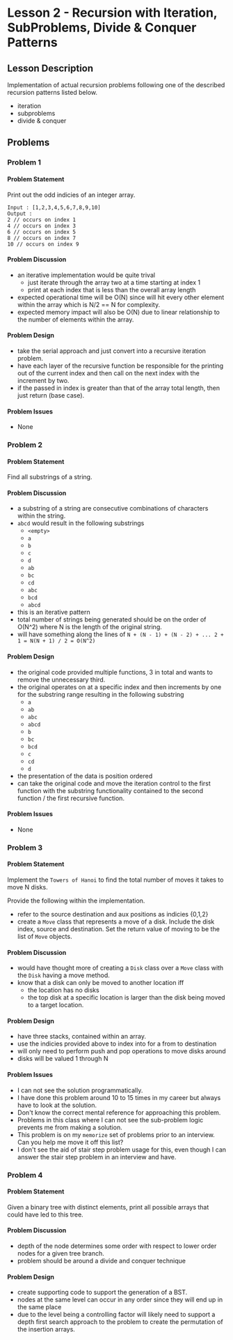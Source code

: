 # Lesson 2 - Recursion with Iteration, SubProblems, Divide & Conquer Patterns
## Lesson Description
Implementation of actual recursion problems following one of the described recursion patterns listed below.
- iteration
- subproblems
- divide & conquer

## Problems
### Problem 1
#### Problem Statement
>
Print out the odd indicies of an integer array.
>
```
Input : [1,2,3,4,5,6,7,8,9,10]
Output : 
2 // occurs on index 1
4 // occurs on index 3
6 // occurs on index 5
8 // occurs on index 7
10 // occurs on index 9
```

#### Problem Discussion
- an iterative implementation would be quite trival
  - just iterate through the array two at a time starting at index 1
  - print at each index that is less than the overall array length
- expected operational time will be O(N) since will hit every other element within the array which is N/2 == N for complexity.
- expected memory impact will also be O(N) due to linear relationship to the number of elements within the array.

#### Problem Design
- take the serial approach and just convert into a recursive iteration problem.
- have each layer of the recursive function be responsible for the printing out of the current index and then call on the next index with the increment by two.
- if the passed in index is greater than that of the array total length, then just return (base case).

#### Problem Issues
- None

### Problem 2
#### Problem Statement
>
Find all substrings of a string.

#### Problem Discussion
- a substring of a string are consecutive combinations of characters within the string.
- `abcd` would result in the following substrings
  - `<empty>`
  - `a`
  - `b`
  - `c`
  - `d`
  - `ab`
  - `bc`
  - `cd`
  - `abc`
  - `bcd`
  - `abcd`
- this is an iterative pattern
- total number of strings being generated should be on the order of O(N^2) where N is the length of the original string.
- will have something along the lines of `N + (N - 1) + (N - 2) + ... 2 + 1 = N(N + 1) / 2 = O(N^2)`

#### Problem Design
- the original code provided multiple functions, 3 in total and wants to remove the unnecessary third.
- the original operates on at a specific index and then increments by one for the substring range resulting in the following substring
  - `a`
  - `ab`
  - `abc`
  - `abcd`
  - `b`
  - `bc`
  - `bcd`
  - `c`
  - `cd`
  - `d`
- the presentation of the data is position ordered
- can take the original code and move the iteration control to the first function with the substring functionality contained to the second function / the first recursive function.

#### Problem Issues
- None

### Problem 3
#### Problem Statement
>
Implement the `Towers of Hanoi` to find the total number of moves it takes to move N disks.
>
Provide the following within the implementation.
- refer to the source destination and aux positions as indicies {0,1,2}
- create a `Move` class that represents a move of a disk.  Include the disk index, source and destination.  Set the return value of moving to be the list of `Move` objects.

#### Problem Discussion
- would have thought more of creating a `Disk` class over a `Move` class with the `Disk` having a move method.
- know that a disk can only be moved to another location iff
  - the location has no disks
  - the top disk at a specific location is larger than the disk being moved to a target location.

#### Problem Design
- have three stacks, contained within an array.  
- use the indicies provided above to index into for a from to destination
- will only need to perform push and pop operations to move disks around
- disks will be valued 1 through N

#### Problem Issues
- I can not see the solution programmatically.
- I have done this problem around 10 to 15 times in my career but always have to look at the solution.
- Don't know the correct mental reference for approaching this problem.
- Problems in this class where I can not see the sub-problem logic prevents me from making a solution.
- This problem is on my `memorize` set of problems prior to an interview.  Can you help me move it off this list?
- I don't see the aid of stair step problem usage for this, even though I can answer the stair step problem in an interview and have.

### Problem 4
#### Problem Statement
>
Given a binary tree with distinct elements, print all possible arrays that could have led to this tree.

#### Problem Discussion
- depth of the node determines some order with respect to lower order nodes for a given tree branch.
- problem should be around a divide and conquer technique

#### Problem Design
- create supporting code to support the generation of a BST.
- nodes at the same level can occur in any order since they will end up in the same place
- due to the level being a controlling factor will likely need to support a depth first search approach to the problem to create the permutation of the insertion arrays. 